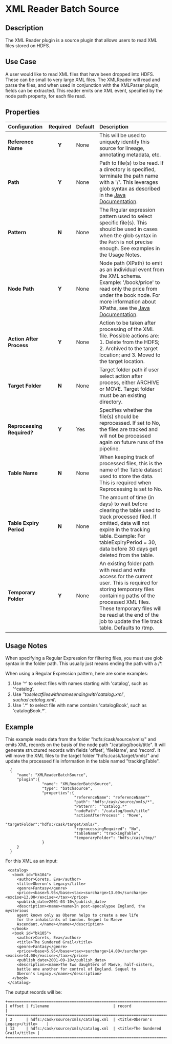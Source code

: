 # XML Reader Batch Source


Description
-----------
The XML Reader plugin is a source plugin that allows users to read XML files stored on HDFS.


Use Case
--------
A user would like to read XML files that have been dropped into HDFS.
These can be small to very large XML files. The XMLReader will read and parse the files,
and when used in conjunction with the XMLParser plugin, fields can be extracted.
This reader emits one XML event, specified by the node path property, for each file read.


Properties
----------
| Configuration | Required | Default | Description |
| :------------ | :------: | :------ | :---------- |
| **Reference Name** | **Y** | None | This will be used to uniquely identify this source for lineage, annotating metadata, etc. |
| **Path** | **Y** | None | Path to file(s) to be read. If a directory is specified, terminate the path name with a '/'. This leverages glob syntax as described in the [Java Documentation](https://docs.oracle.com/javase/tutorial/essential/io/fileOps.html#glob). |
| **Pattern** | **N** | None | The Rrgular expression pattern used to select specific file(s). This should be used in cases when the glob syntax in the ``Path`` is not precise enough. See examples in the Usage Notes. |
| **Node Path** | **Y** | None | Node path (XPath) to emit as an individual event from the XML schema. Example: '/book/price' to read only the price from under the book node. For more information about XPaths, see the [Java Documentation](https://docs.oracle.com/javase/tutorial/jaxp/xslt/xpath.html). |
| **Action After Process** | **Y** | None | Action to be taken after processing of the XML file. Possible actions are: 1. Delete from the HDFS; 2. Archived to the target location; and 3. Moved to the target location. |
| **Target Folder** | **N** | None | Target folder path if user select action after process, either ARCHIVE or MOVE. Target folder must be an existing directory. |
| **Reprocessing Required?** | **Y** | Yes | Specifies whether the file(s) should be reprocessed. If set to No, the files are tracked and will not be processed again on future runs of the pipeline. |
| **Table Name** | **N** | None | When keeping track of processed files, this is the name of the Table dataset used to store the data. This is required when Reprocessing is set to No. |
| **Table Expiry Period** | **N** | None | The amount of time (in days) to wait before clearing the table used to track processed filed. If omitted, data will not expire in the tracking table. Example: For tableExpiryPeriod = 30, data before 30 days get deleted from the table. |
| **Temporary Folder** | **Y** | None | An existing folder path with read and write access for the current user. This is required for storing temporary files containing paths of the processed XML files. These temporary files will be read at the end of the job to update the file track table. Defaults to /tmp. |

Usage Notes
-----------

When specifying a Regular Expression for filtering files, you must use glob syntax in the folder path. This usually just means ending the path with a /*.

When using a Regular Expression pattern, here are some examples:
1. Use '^' to select files with names starting with 'catalog', such as '^catalog'.
2. Use '$' to select files with names ending with 'catalog.xml', such as 'catalog.xml$'.
3. Use '.\*' to select file with name contains 'catalogBook', such as 'catalogBook.*'.


Example
-------
This example reads data from the folder "hdfs:/cask/source/xmls/" and emits XML records on the basis of the node path
"/catalog/book/title". It will generate structured records with fields 'offset', 'fileName', and 'record'.
It will move the XML files to the target folder "hdfs:/cask/target/xmls/" and update the processed file information
in the table named "trackingTable".

      {
         "name": "XMLReaderBatchSource",
         "plugin":{
                    "name": "XMLReaderBatchSource",
                    "type": "batchsource",
                    "properties":{
                                  "referenceName": "referenceName""
                                  "path": "hdfs:/cask/source/xmls/*",
                                  "Pattern": "^catalog.*"
                                  "nodePath": "/catalog/book/title"
                                  "actionAfterProcess" : "Move",
                                  "targetFolder":"hdfs:/cask/target/xmls/",
                                  "reprocessingRequired": "No",
                                  "tableName": "trackingTable",
                                  "temporaryFolder": "hdfs:/cask/tmp/"
                    }
         }
      }


 For this XML as an input:

     <catalog>
       <book id="bk104">
         <author>Corets, Eva</author>
         <title>Oberon's Legacy</title>
         <genre>Fantasy</genre>
         <price><base>5.95</base><tax><surcharge>13.00</surcharge><excise>13.00</excise></tax></price>
         <publish_date>2001-03-10</publish_date>
         <description><name><name>In post-apocalypse England, the mysterious
         agent known only as Oberon helps to create a new life
         for the inhabitants of London. Sequel to Maeve
         Ascendant.</name></name></description>
       </book>
       <book id="bk105">
         <author>Corets, Eva</author>
         <title>The Sundered Grail</title>
         <genre>Fantasy</genre>
         <price><base>5.95</base><tax><surcharge>14.00</surcharge><excise>14.00</excise></tax></price>
         <publish_date>2001-09-10</publish_date>
         <description><name>The two daughters of Maeve, half-sisters,
         battle one another for control of England. Sequel to
         Oberon's Legacy.</name></description>
       </book>
     </catalog>

 The output records will be:

    +==================================================================================+
    | offset | filename                            | record                            |
    +==================================================================================+
    | 2      | hdfs:/cask/source/xmls/catalog.xml  | <title>Oberon's Legacy</title>    |
    | 13     | hdfs:/cask/source/xmls/catalog.xml  | <title>The Sundered Grail</title> |
    +==================================================================================+
